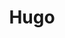 ---
title: "Hugo"
description: "Hugo is one of the most popular open-source static site generators."
slug: "hugo"
image: hugoLogo.png
style:
  background: "#C9177E"
  color: "#fff"
---